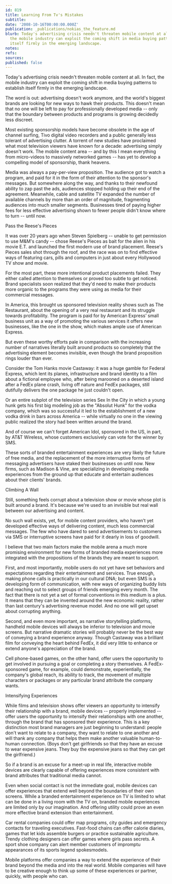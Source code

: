 ```yaml
---
id: 819
title: Learning From Tv's Mistakes
subtitle: 
date: '2008-10-16T00:00:00.000Z'
publication: _publications/nokias_the_feature.md
blurb: Today's advertising crisis needn't threaten mobile content at all. In fact,
  the mobile industry can exploit the coming shift in media buying patterns to establish
  itself firmly in the emerging landscape.
notes: 
refs: 
sources: 
published: false
---
```

Today's advertising crisis needn't threaten mobile content at all. In fact, the mobile industry can exploit the coming shift in media buying patterns to establish itself firmly in the emerging landscape.

  
The word is out: advertising doesn't work anymore, and the world's biggest brands are looking for new ways to hawk their products. This doesn't mean that no one will be left to pay for professionally developed media -- only that the boundary between products and programs is growing decidedly less discreet.

Most existing sponsorship models have become obsolete in the age of channel surfing, Tivo digital video recorders and a public generally less tolerant of advertising clutter. A torrent of new studies have proclaimed what most television viewers have known for a decade: advertising simply doesn't work. The mobile content area -- and by this I mean everything from micro-videos to massively networked games -- has yet to develop a compelling model of sponsorship, thank heavens.

Media was always a pay-per-view proposition. The audience got to watch a program, and paid for it in the form of their attention to the sponsor's messages. But somewhere along the way, and thanks to their newfound ability to zap past the ads, audiences stopped holding up their end of the agreement. Meanwhile, cable and satellite TV expanded the number of available channels by more than an order of magnitude, fragmenting audiences into much smaller segments. Businesses tired of paying higher fees for less effective advertising shown to fewer people didn't know where to turn -- until now.

Pass the Reese's Pieces

It was over 20 years ago when Steven Spielberg -- unable to get permission to use M&M's candy -- chose Reese's Pieces as bait for the alien in his movie E.T. and launched the first modern use of brand placement. Reese's Pieces sales shot through the roof, and the race was on to find effective ways of featuring cars, pills and computers in just about every Hollywood TV show and movie.

For the most part, these more intentional product placements failed. They either called attention to themselves or proved too subtle to get noticed. Brand specialists soon realized that they'd need to make their products more organic to the programs they were using as media for their commercial messages.

In America, this brought us sponsored television reality shows such as The Restaurant, about the opening of a very real restaurant and its struggle towards profitability. The program is paid for by American Express’ small business unit as a way of promoting the various services it offers new businesses, like the one in the show, which makes ample use of American Express.

But even these worthy efforts pale in comparison with the increasing number of narratives literally built around products so completely that the advertising element becomes invisible, even though the brand proposition rings louder than ever.

Consider the Tom Hanks movie Castaway: it was a huge gamble for Federal Express, which lent its planes, infrastructure and brand identity to a film about a fictional employee who, after being marooned on a deserted island after a FedEx plane crash, living off nature and FedEx packages, still dutifully delivers the one package he just couldn't open.

Or an entire subplot of the television series Sex In the City in which a young hunk gets his first big modeling job as the "Absolut Hunk" for the vodka company, which was so successful it led to the establishment of a new vodka drink in bars across America -- while virtually no one in the viewing public realized the story had been written around the brand.

And of course we can't forget American Idol, sponsored in the US, in part, by AT&T Wireless, whose customers exclusively can vote for the winner by SMS.

These sorts of branded entertainment experiences are very likely the future of free media, and the replacement of the more interruptive forms of messaging advertisers have staked their businesses on until now. New firms, such as Madison & Vine, are specializing in developing media experiences from the ground up that educate and entertain audiences about their clients' brands.

Climbing A Wall

Still, something feels corrupt about a television show or movie whose plot is built around a brand. It's because we're used to an invisible but real wall between our advertising and content.

No such wall exists, yet, for mobile content providers, who haven’t yet developed effective ways of delivering content, much less commercial messages. The few who have dared to send advertisements to customers via SMS or interruptive screens have paid for it dearly in loss of goodwill.

I believe that two main factors make the mobile arena a much more promising environment for new forms of branded media experiences more integrated with the propositions of the brands they are meant to support.

First, and most importantly, mobile users do not yet have set behaviors and expectations regarding their entertainment and services. True enough, making phone calls is practically in our cultural DNA; but even SMS is a developing form of communication, with new ways of organizing buddy lists and reaching out to select groups of friends emerging every month. The fact that there is not yet a set of formal conventions in this medium is a plus. It means that they can be invented around the new economic reality, rather than last century's advertising revenue model. And no one will get upset about corrupting anything.

Second, and even more important, as narrative storytelling platforms, handheld mobile devices will always be inferior to television and movie screens. But narrative dramatic stories will probably never be the best way of conveying a brand experience anyway. Though Castaway was a brilliant film for conveying the heart behind FedEx, it did very little to enhance or extend anyone's appreciation of the brand.

Cell phone-based games, on the other hand, offer users the opportunity to get involved in pursuing a goal or completing a story themselves. A FedEx-sponsored game, for example, could demonstrate, experientially, the company's global reach, its ability to track, the movement of multiple characters or packages or any particular brand attribute the company wants.

Intensifying Experiences

While films and television shows offer viewers an opportunity to intensify their relationship with a brand, mobile devices -- properly implemented -- offer users the opportunity to intensify their relationships with one another, through the brand that has sponsored their experience. This is a key distinction most brand managers are just beginning to understand: people don't want to relate to a company, they want to relate to one another and will thank any company that helps them make another valuable human-to-human connection. (Boys don't get girlfriends so that they have an excuse to wear expensive jeans. They buy the expensive jeans so that they can get the girlfriend.)

So if a brand is an excuse for a meet-up in real life, interactive mobile devices are clearly capable of offering experiences more consistent with brand attributes that traditional media cannot.

Even when social contact is not the immediate goal, mobile devices can offer experiences that extend well beyond the boundaries of their own screens. While a branded entertainment experience on TV is limited to what can be done in a living room with the TV on, branded mobile experiences are limited only by our imagination. And offering utility could prove an even more effective brand extension than entertainment.

Car rental companies could offer map programs, city guides and emergency contacts for traveling executives. Fast-food chains can offer calorie diaries, games that let kids assemble burgers or practice sustainable agriculture. Trendy clothing designers can offer games where girls pass secrets. A sport shoe company can alert member customers of impromptu appearances of its sports legend spokesmodels.

Mobile platforms offer companies a way to extend the experience of their brand beyond the media and into the real world. Mobile companies will have to be creative enough to think up some of these experiences or partner, quickly, with people who can.
